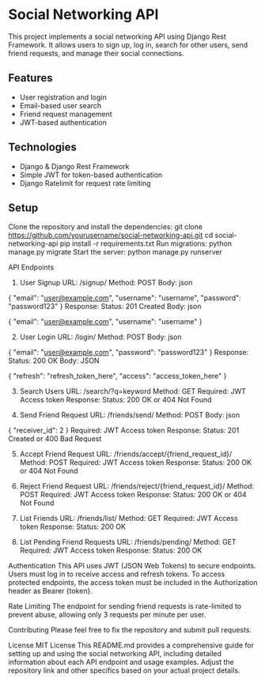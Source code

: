 # Social Networking API

This project implements a social networking API using Django Rest Framework. It allows users to sign up, log in, search for other users, send friend requests, and manage their social connections.

## Features

- User registration and login
- Email-based user search
- Friend request management
- JWT-based authentication

## Technologies

- Django & Django Rest Framework
- Simple JWT for token-based authentication
- Django Ratelimit for request rate limiting

## Setup

Clone the repository and install the dependencies:
git clone https://github.com/yourusername/social-networking-api.git
cd social-networking-api
pip install -r requirements.txt
Run migrations:
python manage.py migrate
Start the server:
python manage.py runserver


API Endpoints
1. User Signup
URL: /signup/
Method: POST
Body:
json

{
  "email": "user@example.com",
  "username": "username",
  "password": "password123"
}
Response:
Status: 201 Created
Body:
json
 
{
  "email": "user@example.com",
  "username": "username"
}


2. User Login
URL: /login/
Method: POST
Body:
json
 
{
  "email": "user@example.com",
  "password": "password123"
}
Response:
Status: 200 OK
Body:
JSON
 
{
  "refresh": "refresh_token_here",
  "access": "access_token_here"
}

3. Search Users
URL: /search/?q=keyword
Method: GET
Required: JWT Access token
Response:
Status: 200 OK or 404 Not Found

4. Send Friend Request
URL: /friends/send/
Method: POST
Body:
json
 
{
  "receiver_id": 2
}
Required: JWT Access token
Response:
Status: 201 Created or 400 Bad Request

5. Accept Friend Request
URL: /friends/accept/{friend_request_id}/
Method: POST
Required: JWT Access token
Response:
Status: 200 OK or 404 Not Found

6. Reject Friend Request
URL: /friends/reject/{friend_request_id}/
Method: POST
Required: JWT Access token
Response:
Status: 200 OK or 404 Not Found

7. List Friends
URL: /friends/list/
Method: GET
Required: JWT Access token
Response:
Status: 200 OK

8. List Pending Friend Requests
URL: /friends/pending/
Method: GET
Required: JWT Access token
Response:
Status: 200 OK

Authentication
This API uses JWT (JSON Web Tokens) to secure endpoints. Users must log in to receive access and refresh tokens.
 To access protected endpoints, the access token must be included in the Authorization header as Bearer {token}.

Rate Limiting
The endpoint for sending friend requests is rate-limited to prevent abuse, allowing only 3 requests per minute per user.

Contributing
Please feel free to fix the repository and submit pull requests.

License
MIT License
This README.md provides a comprehensive guide for setting up and using the social networking API, including detailed information about each API endpoint and usage examples.
Adjust the repository link and other specifics based on your actual project details.
